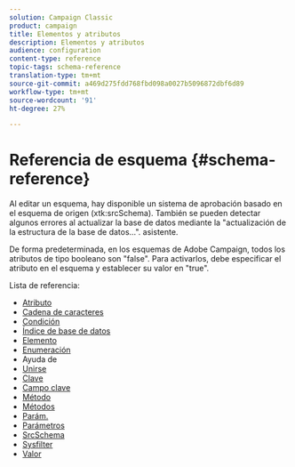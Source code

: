 ```yaml
---
solution: Campaign Classic
product: campaign
title: Elementos y atributos
description: Elementos y atributos
audience: configuration
content-type: reference
topic-tags: schema-reference
translation-type: tm+mt
source-git-commit: a469d275fdd768fbd098a0027b5096872dbf6d89
workflow-type: tm+mt
source-wordcount: '91'
ht-degree: 27%

---
```



# Referencia de esquema {#schema-reference}

Al editar un esquema, hay disponible un sistema de aprobación basado en el esquema de origen (xtk:srcSchema). También se pueden detectar algunos errores al actualizar la base de datos mediante la &quot;actualización de la estructura de la base de datos...&quot;. asistente.

De forma predeterminada, en los esquemas de Adobe Campaign, todos los atributos de tipo booleano son &quot;false&quot;. Para activarlos, debe especificar el atributo en el esquema y establecer su valor en &quot;true&quot;.

Lista de referencia:

* [Atributo](schema/attribute.md)
* [Cadena de caracteres](schema/compute-string.md)
* [Condición](schema/condition.md)
* [Índice de base de datos](schema/db-index.md)
* [Elemento](schema/element.md)
* [Enumeración](schema/enumeration.md)
* Ayuda de [](schema/help.md)
* [Unirse](schema/join.md)
* [Clave](schema/key.md)
* [Campo clave](schema/keyfield.md)
* [Método](schema/method.md)
* [Métodos](schema/methods.md)
* [Parám.](schema/param.md)
* [Parámetros](schema/parameters.md)
* [SrcSchema](schema/srcschema.md)
* [Sysfilter](schema/sysfilter.md)
* [Valor](schema/value.md)
